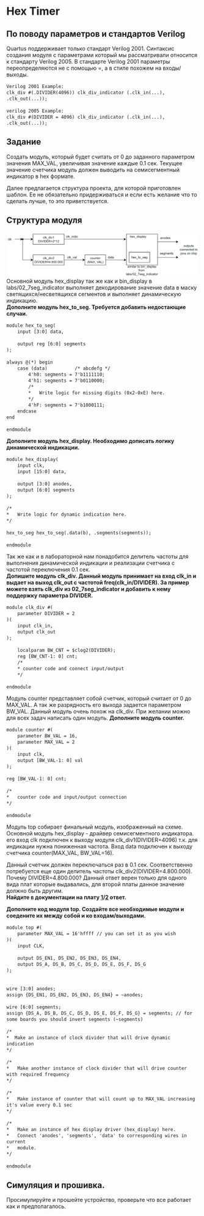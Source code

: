 # Hex Timer

## По поводу параметров и стандартов Verilog

Quartus поддерживает только стандарт Verilog 2001.
Синтаксис создания модуля с параметрами который мы рассматривали относится к стандарту Verilog 2005. В стандарте Verilog 2001 параметры переопределяются не с помощью =, а в стиле похожем на входы/выходы.

```
Verilog 2001 Example:
clk_div #(.DIVIDER(4096)) clk_div_indicator (.clk_in(...), .clk_out(...));

verilog 2005 Example:
clk_div #(DIVIDER = 4096) clk_div_indicator (.clk_in(...), .clk_out(...));
```

## Задание

Создать модуль, который будет считать от 0 до заданного параметром значения MAX_VAL, увеличивая значение каждые 0.1 сек. Текущее значение счетчика модуль должен выводить на семисегментный индикатор в hex формате.

Далее предлагается структура проекта, для которой приготовлен шаблон. Ее не обязательно придерживаться и если есть желание что то сделать лучше, то это приветствуется.

## Структура модуля

![module_shceme](module_scheme.png)
Основной модуль hex_display так же как и bin_display в labs/02_7seg_indicator выполняет декодирование значение data в маску светящихся/несветящихся сегментов и выполняет динамическую индикацию.  
**Дополните модуль hex_to_seg. Требуется добавить недостающие случаи.**

```
module hex_to_seg(
    input [3:0] data,

    output reg [6:0] segments
);

always @(*) begin
    case (data)          /* abcdefg */
        4'h0: segments = 7'b1111110;
        4'h1: segments = 7'b0110000;
        /*
        *   Write logic for missing digits (0x2-0xE) here.
        */
        4'hF: segments = 7'b1000111;
    endcase
end

endmodule
```

**Дополните модуль hex_display. Необходимо дописать логику динамической индикации.**

```
module hex_display(
    input clk,
    input [15:0] data,

    output [3:0] anodes,
    output [6:0] segments
);

/*
*   Write logic for dynamic indication here.
*/

hex_to_seg hex_to_seg(.data(b), .segments(segments));

endmodule
```

Так же как и в лабораторной нам понадобится делитель частоты для выполнения динамической индикации и реализации счетчика с частотой переключения 0.1 сек.  
**Допишите модуль clk_div. Данный модуль принимает на вход clk_in и выдает на выход clk_out с частотой freq(clk_in/DIVIDER). За пример можете взять clk_div из 02_7seg_indicator и добавить к нему поддержку параметра DIVIDER.**

```
module clk_div #(
	parameter DIVIDER = 2
)(
	input clk_in,
	output clk_out
);

	localparam BW_CNT = $clog2(DIVIDER);
	reg [BW_CNT-1: 0] cnt;
	/*
	* counter code and connect input/output
	*/

endmodule
```

Модуль counter представляет собой счетчик, который считает от 0 до MAX_VAL. А так же разрядность его выхода задается параметром BW_VAL. Данный модуль очень похож на clk_div. При желании можно для всех задач написать один модуль.
**Дополните модуль counter.**

```
module counter #(
	parameter BW_VAL = 16,
	parameter MAX_VAL = 2
)(
	input clk,
	output [BW_VAL-1: 0] val
);

reg [BW_VAL-1: 0] cnt;

/*
*	counter code and input/output connection
*/

endmodule
```

Модуль top собирает финальный модуль, изображенный на схеме. Основной модуль hex_display - драйвер семисегментного индикатора. его вход clk подключен к выходу модуля clk_div1(DIVIDER=4096) т.к. для индикации нужна пониженная частота. Вход data подключен к выходу счетчика counter(MAX_VAL, BW_VAL=16).

Данный счетчик должен переключаться раз в 0.1 сек. Соответственно потребуется еще один делитель частоты clk_div2(DIVIDER=4.800.000).  
Почему DIVIDER=4.800.000? Данный ответ верен только для одного вида плат которые выдавались, для второй платы данное значение должно быть другим.  
**Найдите в документации на плату [1](../../docs/3-EASY%20FPGA%20Development%20Board%20Users%20Manual.pdf)/[2](../../docs/AX301_English_ug_V1.0.pdf) ответ.**

**Дополните код модуля top. Создайте все необходимые модули и соедените их между собой и ко входам/выходами.**

```
module top #(
	parameter MAX_VAL = 16'hffff // you can set it as you wish
)(
    input CLK,

    output DS_EN1, DS_EN2, DS_EN3, DS_EN4,
    output DS_A, DS_B, DS_C, DS_D, DS_E, DS_F, DS_G
);


wire [3:0] anodes;
assign {DS_EN1, DS_EN2, DS_EN3, DS_EN4} = ~anodes;

wire [6:0] segments;
assign {DS_A, DS_B, DS_C, DS_D, DS_E, DS_F, DS_G} = segments; // for some boards you should invert segments (~segments)

/*
*  Make an instance of clock divider that will drive dynamic indication
*/

/*
*	Make another instance of clock divider that will drive counter with required frequency
*/

/*
*	Make instance of counter that will count up to MAX_VAL increasing it's value every 0.1 sec
*/

/*
*   Make an instance of hex display driver (hex_display) here.
*   Connect 'anodes', 'segments', 'data' to corresponding wires in current
*   module.
*/

endmodule
```

## Симуляция и прошивка.

Просимулируйте и прошейте устройство, проверьте что все работает как и предполагалось.
